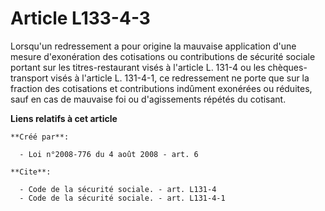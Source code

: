 # Article L133-4-3

Lorsqu'un redressement a pour origine la mauvaise application d'une mesure d'exonération des cotisations ou contributions de
sécurité sociale portant sur les titres-restaurant visés à l'article L. 131-4 ou les chèques-transport visés à l'article L.
131-4-1, ce redressement ne porte que sur la fraction des cotisations et contributions indûment exonérées ou réduites, sauf
en cas de mauvaise foi ou d'agissements répétés du cotisant.

**Liens relatifs à cet article**

	**Créé par**:

	  - Loi n°2008-776 du 4 août 2008 - art. 6

	**Cite**:

	  - Code de la sécurité sociale. - art. L131-4
	  - Code de la sécurité sociale. - art. L131-4-1
